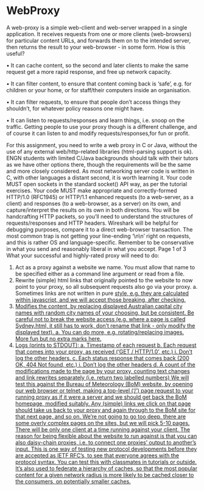 # WebProxy

A web-proxy is a simple web-client and web-server wrapped in a single application. It receives requests from one or more clients (web-browsers) for particular content URLs, and forwards them on to the intended server, then returns the result to your web-browser - in some form. How is this useful?

• It can cache content, so the second and later clients to make the same request get a more rapid response, and free up network capacity.

• It can filter content, to ensure that content coming back is ‘safe’, e.g. for children or your home, or for staff/their computers inside an organisation.

• It can filter requests, to ensure that people don’t access things they shouldn’t, for whatever policy reasons one might have.

• It can listen to requests/responses and learn things, i.e. snoop on the traffic. Getting people to use your proxy though is a different challenge, and of course it can listen to and modify requests/responses,for fun or profit.

For this assignment, you need to write a web proxy in C or Java, without the use of any external web/http-related libraries (html-parsing support is ok). ENGN students with limited C/Java backgrounds should talk with their tutors as we have other options there, though the requirements will be the same and more closely considered. As most networking server code is written in C, with other languages a distant second, it is worth learning it.
Your code MUST open sockets in the standard socket() API way, as per the tutorial exercises. Your code MUST make appropriate and correctly-formed HTTP/1.0 (RFC1945) or HTTP/1.1 enhanced requests (to a web-server, as a client) and responses (to a web-browser, as a server) on its own, and capture/interpret the results on its own in both directions. You will be handcrafting HTTP packets, so you’ll need to understand the structures of requests/responses and HTTP headers.
Wireshark will be helpful for debugging purposes, compare it to a direct web-browser transaction. The most common trap is not getting your line-ending ‘\n\n’ right on requests, and this is rather OS and language-specific. Remember to be conservative in what you send and reasonably liberal in what you accept.
 Page 1 of 3
What your successful and highly-rated proxy will need to do:
1. Act as a proxy against a website we name. You must allow that name to be specified either as a command line argument or read from a file.
2. Rewrite (simple) html links that originally pointed to the website to now point to your proxy, so all subsequent requests also go via your proxy.
a. Sometimes links are not written in pure <a href=”...”> style, e.g. they are calculated within javascript, and we will accept those breaking, after checking.
3. Modifies the content, by replacing displayed Australian capital city names with random city names of your choosing, but be consistent. Be careful not to break the website access (e.g. where a page is called Sydney.html, it still has to work, don’t rename that link - only modify the displayed text).
a. You can do more, e.g. rotating/replacing images. More fun but no extra marks here.
4. Logs (prints to STDOUT):
a. Timestamp of each request
b. Each request that comes into your proxy, as received (‘GET / HTTP/1.0’, etc.)
i. Don’t log the other headers.
c. Each status response that comes back (200 OK, 404 Not found, etc.)
i. Don’t log the other headers
d. A count of the modifications made to the page by your proxy, counting text changes
and link rewrites separately (i.e. return two labelled numbers)
We will test this against the Bureau of Meteorology (BoM) website, by opening our web browser or telnet, making a top-level (‘/’) page request to your running proxy as if it were a server and we should get back the BoM homepage, modified suitably. Any (simple) links we click on that page should take us back to your proxy and again through to the BoM site for that next page, and so on. We’re not going to go too deep, there are some overly complex pages on the sites, but we will pick 5-10 pages. There will be only one client at a time running against your client.
The reason for being flexible about the website to run against is that you can also daisy-chain proxies, i.e. to connect one proxies’ output to another’s input. This is one way of testing new protocol developments before they are accepted as IETF RFC’s, to see that everyone agrees with the protocol syntax. You can test this with classmates in tutorials or outside. It’s also used to federate a hierarchy of caches, so that the most popular content for a given network radius is more likely to be cached closer to the consumers, on potentially smaller caches.


